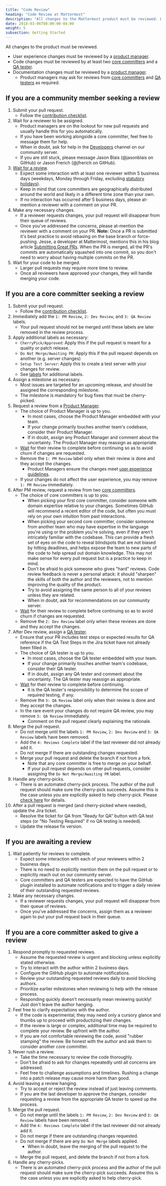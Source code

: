 ```yaml
---
title: "Code Review"
heading: "Code Review at Mattermost"
description: "All changes to the Mattermost product must be reviewed. Learn about how Mattermost reviews product updates."
date: 2018-03-06T00:00:00-04:00
weight: 5
subsection: Getting Started
---
```


All changes to the product must be reviewed.

* User experience changes must be reviewed by a [product manager](/contribute/getting-started/core-committers/#product-managers).
* Code changes must be reviewed by at least two [core committers](/contribute/getting-started/core-committers/#core-committers) and a [QA tester](/contribute/getting-started/core-committers/#qa-testers).
* Documentation changes must be reviewed by a [product manager](/contribute/getting-started/core-committers/#product-managers).
  * Product managers may ask for reviews from [core committers](/contribute/getting-started/core-committers/#core-committers) and [QA testers](/contribute/getting-started/core-committers/#qa-testers) as required.

If you are a community member seeking a review
----------------------------------------------

1. Submit your pull request.
    * Follow the [contribution checklist](https://developers.mattermost.com/contribute/getting-started/contribution-checklist/).
2. Wait for a reviewer to be assigned.
    * Product managers are on the lookout for new pull requests and usually handle this for you automatically.
    * If you have been working alongside a core committer, feel free to message them for help.
    * When in doubt, ask for help in the [Developers](https://community.mattermost.com/core/channels/developers) channel on our community server.
    * If you are still stuck, please message Jason Blais (@jasonblais on GitHub) or Jason Frerich (@jfrerich on GitHub).
3. [Wait for a review](#if-you-are-awaiting-a-review).
    * Expect some interaction with at least one reviewer within 5 business days (weekdays, Monday through Friday, excluding [statutory holidays](https://docs.mattermost.com/process/working-at-mattermost.html#holidays)).
    * Keep in mind that core committers are geographically distributed around the world and likely in a different time zone than your own.
    * If no interaction has occurred after 5 business days, please at-mention a reviewer with a comment on your PR.
4. Make any necessary changes.
    * If a reviewer requests changes, your pull request will disappear from their queue of reviews.
    * Once you've addressed the concerns, please at-mention the reviewer with a comment on your PR.
**Note:** Once a PR is submitted it's best practice to avoid rebasing on the base branch or force-pushing. Jesse, a developer at Mattermost, mentions this in his blog article [Submitting Great PRs](https://mattermost.com/blog/submitting-great-prs/). When the PR is merged, all the PR's commits are automatically squashed into one commit, so you don't need to worry about having multiple commits on the PR.
5. Wait for your code to be merged.
    * Larger pull requests may require more time to review.
    * Once all reviewers have approved your changes, they will handle merging your code.

If you are a core committer seeking a review
--------------------------------------------

1. Submit your pull request.
    * Follow the [contribution checklist](https://developers.mattermost.com/contribute/getting-started/contribution-checklist/).
2. Immediately add the `1: PM Review`, `2: Dev Review`, and `3: QA Review` labels.
    * Your pull request should not be merged until these labels are later removed in the review process.
3. Apply additional labels as necessary:
    * `CherryPick/Approved`: Apply this if the pull request is meant for a quality or patch release.
    * `Do Not Merge/Awaiting PR`: Apply this if the pull request depends on another (e.g. server changes)
    * `Setup Test Server`: Apply this to create a test server with your changes for review.
    * See [labels](/contribute/getting-started/labels/) for additional labels.
4. Assign a milestone as necessary.
    * Most issues are targeted for an upcoming release, and should be assigned the corresponding milestone.
    * The milestone is mandatory for bug fixes that must be cherry-picked.
5. Request a review from a [Product Manager](/contribute/getting-started/core-committers/#product-managers).
    * The choice of Product Manager is up to you.
        - In most cases, choose the Product Manager embedded with your team.
        - If your change primarily touches another team's codebase, consider their Product Manager.
        - If in doubt, assign any Product Manager and comment about the uncertainty. The Product Manager may reassign as appropriate.
    * [Wait](#if-you-are-awaiting-a-review) for their review to complete before continuing so as to avoid churn if changes are requested.
    * Remove the `1: PM Review` label only when their review is done and they accept the changes.
        - Product Managers ensure the changes meet [user experience guidelines](https://docs.mattermost.com/developer/fx-guidelines.html).
    * If your changes do not affect the user experience, you may remove `1: PM Review` immediately.
6. After PM review, request a review from two [core committers](/contribute/getting-started/core-committers/).
    * The choice of core committers is up to you.
        - When picking your first core committer, consider someone with domain expertise relative to your changes. Sometimes GitHub will recommend a recent editor of the code, but often you must rely on your own intuition from past interactions.
        - When picking your second core committer, consider someone from another team who may have expertise in the language you're using or the problem you're solving, even if they aren't intricately familiar with the codebase. This can provide a fresh set of eyes on the code to reveal blindspots that are not biased by hitting deadlines, and helps expose the team to new parts of the code to help spread out domain knowledge. This may not make sense for every pull request but is a practice to keep in mind.
        - Don't be afraid to pick someone who gives "hard" reviews. Code review feedback is never a personal attack: it should "sharpen" the skills of both the author and the reviewers, not to mention improving the quality of the product.
        - Try to avoid assigning the same person to all of your reviews unless they are related.
        - When in doubt, ask for recommendations on our community server.
    * [Wait](#if-you-are-awaiting-a-review) for their review to complete before continuing so as to avoid churn if changes are requested.
    * Remove the `2: Dev Review` label only when these reviews are done and they accept the changes.
7. After Dev review, assign a [QA tester](/contribute/getting-started/core-committers/#qa-testers).
    * Ensure that your PR includes test steps or expected results for QA reference if the QA Test Steps in the Jira ticket have not already been filled in.
    * The choice of QA tester is up to you.
        - In most cases, choose the QA tester embedded with your team.
        - If your change primarily touches another team's codebase, consider their QA tester.
        - If in doubt, assign any QA tester and comment about the uncertainty. The QA tester may reassign as appropriate.
    * [Wait](#if-you-are-awaiting-a-review) for their review to complete before continuing.
        - It is the QA tester's responsibility to determine the scope of required testing, if any.
    * Remove the `3: QA Review` label only when their review is done and they accept the changes.
    * In the rare event your changes do not require QA review, you may remove `3: QA Review` immediately.
        - Comment on the pull request clearly explaining the rationale.
8. Merge the pull request.
    * Do not merge until the labels `1: PM Review`, `2: Dev Review` and `3: QA Review` labels have been removed.
    * Add the `4: Reviews Complete` label if the last reviewer did not already add it.
    * Do not merge if there are outstanding changes requested.
    * Merge your pull request and delete the branch if not from a fork.
        - Note that any core committer is free to merge on your behalf.
        - If your pull request depends on other pull requests, consider assigning the `Do Not Merge/Awaiting PR` label.
9. Handle any cherry-picks.
    * There is an automated cherry-pick process. The author of the pull request should make sure the cherry-pick succeeds. Assume this is the case unless you are explicitly asked to help cherry-pick. Please [check here](https://developers.mattermost.com/contribute/getting-started/branching/#cherry-pick-process---developer) for details.
10. After a pull request is merged (and cherry-picked where needed), update the Jira ticket.
    * Resolve the ticket for QA from "Ready for QA" button with QA test steps (or "No Testing Required" if no QA testing is needed).
    * Update the release fix version.

If you are awaiting a review
----------------------------

1. Wait patiently for reviews to complete.
    * Expect some interaction with each of your reviewers within 2 business days.
    * There is no need to explicitly mention them on the pull request or to explicitly reach out on our community server.
    * Core committers and QA testers are expected to have the GitHub plugin installed to automate notifications and to trigger a daily review of their outstanding requested reviews.
2. Make any necessary changes.
    * If a reviewer requests changes, your pull request will disappear from their queue of reviews.
    * Once you've addressed the concerns, assign them as a reviewer again to put your pull request back in their queue.

If you are a core committer asked to give a review
--------------------------------------------------

1. Respond promptly to requested reviews.
    * Assume the requested review is urgent and blocking unless explicitly stated otherwise.
    * Try to interact with the author within 2 business days.
    * Configure the GitHub plugin to automate notifications.
    * Review your outstanding requested reviews daily to avoid blocking authors.
    * Prioritize earlier milestones when reviewing to help with the release process.
    * Responding quickly doesn't necessarily mean reviewing quickly! Just don't leave the author hanging.
2. Feel free to clarify expectations with the author.
    * If the code is experimental, they may need only a cursory glance and thumbs up to proceed with productizing their changes.
    * If the review is large or complex, additional time may be required to complete your review. Be upfront with the author.
    * If you are not comfortable reviewing the code, avoid "rubber stamping" the review. Be honest with the author and ask them to consider another core committer.
3. Never rush a review.
    * Take the time necessary to review the code thoroughly.
    * Don't be afraid to ask for changes repeatedly until all concerns are addressed.
    * Feel free to challenge assumptions and timelines. Rushing a change into a patch release may cause more harm than good.
4. Avoid leaving a review hanging.
    * Try to accept or reject the review instead of just leaving comments.
    * If you are the last developer to approve the changes, consider requesting a review from the appropriate QA tester to speed up the process.
5. Merge the pull request.
    * Do not merge until the labels `1: PM Review`, `2: Dev Review` and `3: QA Review` labels have been removed.
    * Add the `4: Reviews Complete` label if the last reviewer did not already add it.
    * Do not merge if there are outstanding changes requested.
    * Do not merge if there are any `Do Not Merge` labels applied.
        - When in doubt, leave the merging of the pull request to the author.
    * Merge the pull request, and delete the branch if not from a fork.
6. Handle any cherry-picks.
    * There is an automated cherry-pick process and the author of the pull request should make sure the cherry-pick succeeds. Assume this is the case unless you are explicitly asked to help cherry-pick.
